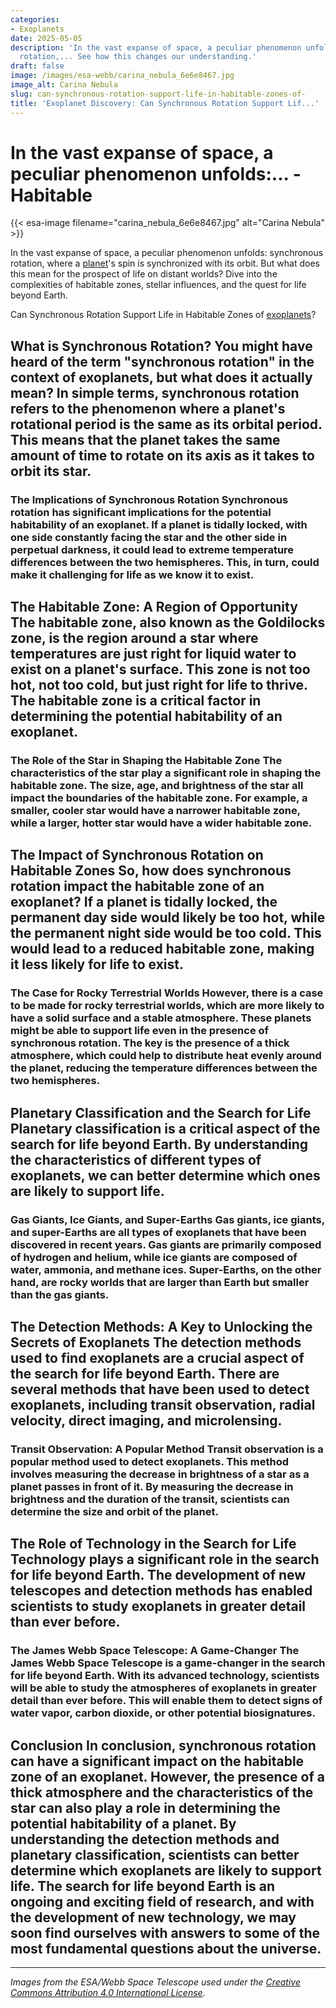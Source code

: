 ```yaml
---
categories:
- Exoplanets
date: 2025-05-05
description: 'In the vast expanse of space, a peculiar phenomenon unfolds: synchronous
  rotation,... See how this changes our understanding.'
draft: false
image: /images/esa-webb/carina_nebula_6e6e8467.jpg
image_alt: Carina Nebula
slug: can-synchronous-rotation-support-life-in-habitable-zones-of-
title: 'Exoplanet Discovery: Can Synchronous Rotation Support Lif...'
---
```


# In the vast expanse of space, a peculiar phenomenon unfolds:... - Habitable
{{< esa-image filename="carina_nebula_6e6e8467.jpg" alt="Carina Nebula" >}}



In the vast expanse of space, a peculiar phenomenon unfolds: synchronous rotation, where a [planet](/blog/habitable-zones-and-the-search-for-[life](/blog/habitable-zones-and-the-search-for-life-beyond-earth)-beyond-our-planet/)'s spin is synchronized with its orbit. But what does this mean for the prospect of life on distant worlds? Dive into the complexities of habitable zones, stellar influences, and the quest for life beyond Earth.

Can Synchronous Rotation Support Life in Habitable Zones of [exoplanets](/blog/exoplanets-and-the-search-for-life-beyond-earth)?

 ## What is Synchronous Rotation? You might have heard of the term "synchronous rotation" in the context of exoplanets, but what does it actually mean? In simple terms, synchronous rotation refers to the phenomenon where a planet's rotational period is the same as its orbital period. This means that the planet takes the same amount of time to rotate on its axis as it takes to orbit its star.

 ### The Implications of Synchronous Rotation Synchronous rotation has significant implications for the potential habitability of an exoplanet. If a planet is tidally locked, with one side constantly facing the star and the other side in perpetual darkness, it could lead to extreme temperature differences between the two hemispheres. This, in turn, could make it challenging for life as we know it to exist.

 ## The Habitable Zone: A Region of Opportunity The habitable zone, also known as the Goldilocks zone, is the region around a star where temperatures are just right for liquid water to exist on a planet's surface. This zone is not too hot, not too cold, but just right for life to thrive. The habitable zone is a critical factor in determining the potential habitability of an exoplanet.

 ### The Role of the Star in Shaping the Habitable Zone The characteristics of the star play a significant role in shaping the habitable zone. The size, age, and brightness of the star all impact the boundaries of the habitable zone. For example, a smaller, cooler star would have a narrower habitable zone, while a larger, hotter star would have a wider habitable zone.

 ## The Impact of Synchronous Rotation on Habitable Zones So, how does synchronous rotation impact the habitable zone of an exoplanet? If a planet is tidally locked, the permanent day side would likely be too hot, while the permanent night side would be too cold. This would lead to a reduced habitable zone, making it less likely for life to exist.

 ### The Case for Rocky Terrestrial Worlds However, there is a case to be made for rocky terrestrial worlds, which are more likely to have a solid surface and a stable atmosphere. These planets might be able to support life even in the presence of synchronous rotation. The key is the presence of a thick atmosphere, which could help to distribute heat evenly around the planet, reducing the temperature differences between the two hemispheres.

 ## Planetary Classification and the Search for Life Planetary classification is a critical aspect of the search for life beyond Earth. By understanding the characteristics of different types of exoplanets, we can better determine which ones are likely to support life.

 ### Gas Giants, Ice Giants, and Super-Earths Gas giants, ice giants, and super-Earths are all types of exoplanets that have been discovered in recent years. Gas giants are primarily composed of hydrogen and helium, while ice giants are composed of water, ammonia, and methane ices. Super-Earths, on the other hand, are rocky worlds that are larger than Earth but smaller than the gas giants.

 ## The Detection Methods: A Key to Unlocking the Secrets of Exoplanets The detection methods used to find exoplanets are a crucial aspect of the search for life beyond Earth. There are several methods that have been used to detect exoplanets, including transit observation, radial velocity, direct imaging, and microlensing.

 ### Transit Observation: A Popular Method Transit observation is a popular method used to detect exoplanets. This method involves measuring the decrease in brightness of a star as a planet passes in front of it. By measuring the decrease in brightness and the duration of the transit, scientists can determine the size and orbit of the planet.

 ## The Role of Technology in the Search for Life Technology plays a significant role in the search for life beyond Earth. The development of new telescopes and detection methods has enabled scientists to study exoplanets in greater detail than ever before.

 ### The James Webb Space Telescope: A Game-Changer The James Webb Space Telescope is a game-changer in the search for life beyond Earth. With its advanced technology, scientists will be able to study the atmospheres of exoplanets in greater detail than ever before. This will enable them to detect signs of water vapor, carbon dioxide, or other potential biosignatures.

 ## Conclusion In conclusion, synchronous rotation can have a significant impact on the habitable zone of an exoplanet. However, the presence of a thick atmosphere and the characteristics of the star can also play a role in determining the potential habitability of a planet. By understanding the detection methods and planetary classification, scientists can better determine which exoplanets are likely to support life. The search for life beyond Earth is an ongoing and exciting field of research, and with the development of new technology, we may soon find ourselves with answers to some of the most fundamental questions about the universe.

---

*Images from the ESA/Webb Space Telescope used under the [Creative Commons Attribution 4.0 International License](https://creativecommons.org/licenses/by/4.0).*